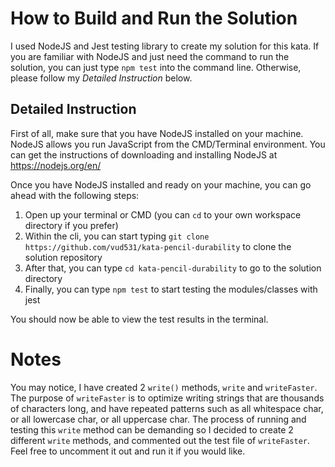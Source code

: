 # How to Build and Run the Solution

I used NodeJS and Jest testing library to create my solution for this kata. If you are familiar with NodeJS and just need the command to run the solution, you can just type `npm test` into the command line. Otherwise, please follow my _Detailed Instruction_ below.

## Detailed Instruction

First of all, make sure that you have NodeJS installed on your machine. NodeJS allows you run JavaScript from the CMD/Terminal environment. You can get the instructions of downloading and installing NodeJS at https://nodejs.org/en/

Once you have NodeJS installed and ready on your machine, you can go ahead with the following steps:

1. Open up your terminal or CMD (you can `cd` to your own workspace directory if you prefer)
2. Within the cli, you can start typing `git clone https://github.com/vud531/kata-pencil-durability` to clone the solution repository
3. After that, you can type `cd kata-pencil-durability` to go to the solution directory
4. Finally, you can type `npm test` to start testing the modules/classes with jest

You should now be able to view the test results in the terminal.

# Notes

You may notice, I have created 2 `write()` methods, `write` and `writeFaster`.
The purpose of `writeFaster` is to optimize writing strings that are thousands of characters long, and have repeated patterns such as all whitespace char, or all lowercase char, or all uppercase char. The process of running and testing this `write` method can be demanding so I decided to create 2 different `write` methods, and commented out the test file of `writeFaster`. Feel free to uncomment it out and run it if you would like.
